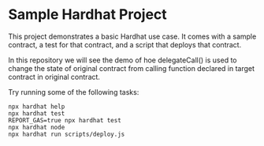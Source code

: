 # Sample Hardhat Project

This project demonstrates a basic Hardhat use case. It comes with a sample contract, a test for that contract, and a script that deploys that contract.

In this repository we will see the demo of hoe delegateCall() is used to change the state of original contract from calling function declared in target contract in original contract.

Try running some of the following tasks:

```shell
npx hardhat help
npx hardhat test
REPORT_GAS=true npx hardhat test
npx hardhat node
npx hardhat run scripts/deploy.js
```
